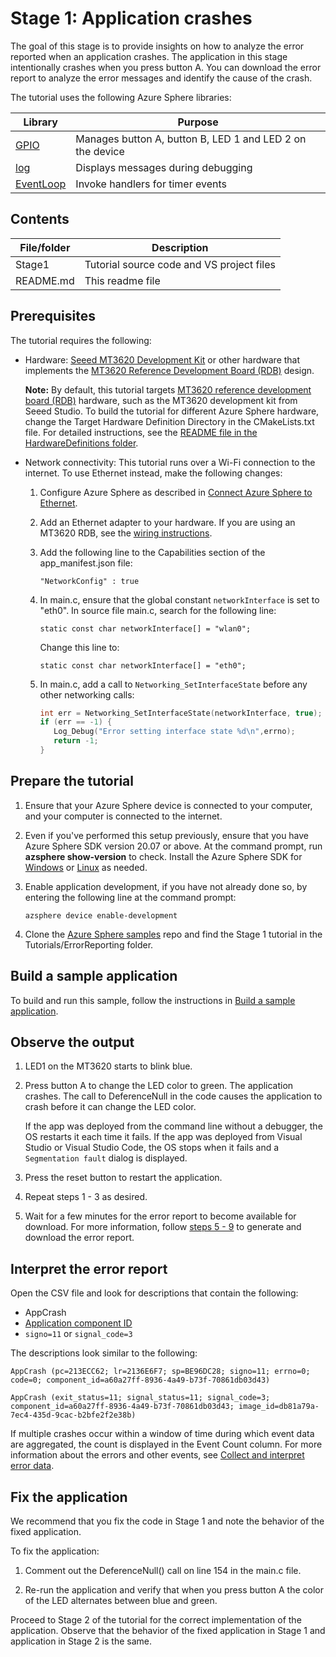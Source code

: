 # Stage 1: Application crashes

The goal of this stage is to provide insights on how to analyze the error reported when an application crashes. The application in this stage intentionally crashes when you press button A. You can download the error report to analyze the error messages and identify the cause of the crash.

The tutorial uses the following Azure Sphere libraries:

| Library | Purpose |
|---------|---------|
| [GPIO](https://docs.microsoft.com/azure-sphere/reference/applibs-reference/applibs-gpio/gpio-overview) | Manages button A, button B, LED 1 and LED 2 on the device |
| [log](https://docs.microsoft.com/azure-sphere/reference/applibs-reference/applibs-log/log-overview) | Displays messages during debugging |
| [EventLoop](https://docs.microsoft.com/azure-sphere/reference/applibs-reference/applibs-eventloop/eventloop-overview) | Invoke handlers for timer events |

## Contents
| File/folder | Description                               |
|-------------|-------------------------------------------|
| Stage1      | Tutorial source code and VS project files |
| README.md   | This readme file                          |

## Prerequisites

The tutorial requires the following:

* Hardware:
[Seeed MT3620 Development Kit](https://aka.ms/azurespheredevkits) or other hardware that implements the [MT3620 Reference Development Board (RDB)](https://docs.microsoft.com/azure-sphere/hardware/mt3620-reference-board-design) design.

   **Note:** By default, this tutorial targets [MT3620 reference development board (RDB)](https://docs.microsoft.com/azure-sphere/hardware/mt3620-reference-board-design) hardware, such as the MT3620 development kit from Seeed Studio. To build the tutorial for different Azure Sphere hardware, change the Target Hardware Definition Directory in the CMakeLists.txt file. For detailed instructions, see the [README file in the HardwareDefinitions folder](../../../HardwareDefinitions/README.md).

* Network connectivity: This tutorial runs over a Wi-Fi connection to the internet. To use Ethernet instead, make the following changes:

   1. Configure Azure Sphere as described in [Connect Azure Sphere to Ethernet](https://docs.microsoft.com/azure-sphere/network/connect-ethernet).
   1. Add an Ethernet adapter to your hardware. If you are using an MT3620 RDB, see the [wiring instructions](../../../HardwareDefinitions/mt3620_rdb/EthernetWiring.md).
   1. Add the following line to the Capabilities section of the app_manifest.json file:

      `"NetworkConfig" : true`
   1. In main.c, ensure that the global constant `networkInterface` is set to "eth0". In source file main.c, search for the following line:

      `static const char networkInterface[] = "wlan0";`

      Change this line to:

      `static const char networkInterface[] = "eth0";`
   1. In main.c, add a call to `Networking_SetInterfaceState` before any other networking calls:

      ```c
      int err = Networking_SetInterfaceState(networkInterface, true);
      if (err == -1) {
         Log_Debug("Error setting interface state %d\n",errno);
         return -1;
      }
      ```

## Prepare the tutorial

1. Ensure that your Azure Sphere device is connected to your computer, and your computer is connected to the internet.
1. Even if you've performed this setup previously, ensure that you have Azure Sphere SDK version 20.07 or above. At the command prompt, run **azsphere show-version** to check. Install the Azure Sphere SDK for [Windows](https://docs.microsoft.com/azure-sphere/install/install-sdk) or [Linux](https://docs.microsoft.com/azure-sphere/install/install-sdk-linux) as needed.
1. Enable application development, if you have not already done so, by entering the following line at the command prompt:

   `azsphere device enable-development`

1. Clone the [Azure Sphere samples](https://github.com/Azure/azure-sphere-samples) repo and find the Stage 1 tutorial in the Tutorials/ErrorReporting folder.

## Build a sample application

To build and run this sample, follow the instructions in [Build a sample application](../../../BUILD_INSTRUCTIONS.md).

## Observe the output

1. LED1 on the MT3620 starts to blink blue.

1. Press button A to change the LED color to green. The application crashes.
The call to DeferenceNull in the code causes the application to crash before it can change the LED color.

   If the app was deployed from the command line without a debugger, the OS restarts it each time it fails. If the app was deployed from Visual Studio or Visual Studio Code, the OS stops when it fails and a `Segmentation fault` dialog is displayed. 
   
1. Press the reset button to restart the application.

1. Repeat steps 1 - 3 as desired.

1. Wait for a few minutes for the error report to become available for download. For more information, follow [steps 5 - 9](https://docs.microsoft.com/azure-sphere/deployment/interpret-error-data#explore-error-data) to generate and download the error report. 

## Interpret the error report

Open the CSV file and look for descriptions that contain the following:
* AppCrash 
* [Application component ID](https://docs.microsoft.com/azure-sphere/reference/azsphere-device#app-show-status)
* `signo=11` or `signal_code=3` 

The descriptions look similar to the following:

`AppCrash (pc=213ECC62; lr=2136E6F7; sp=BE96DC28; signo=11; errno=0; code=0; component_id=a60a27ff-8936-4a49-b73f-70861db03d43)`

`AppCrash (exit_status=11; signal_status=11; signal_code=3; component_id=a60a27ff-8936-4a49-b73f-70861db03d43; image_id=db81a79a-7ec4-435d-9cac-b2bfe2f2e38b)`

If multiple crashes occur within a window of time during which event data are aggregated, the count is displayed in the Event Count column. 
For more information about the errors and other events, see [Collect and interpret error data](https://docs.microsoft.com/azure-sphere/deployment/interpret-error-data).

## Fix the application

We recommend that you fix the code in Stage 1 and note the behavior of the fixed application. 

To fix the application:

1. Comment out the DeferenceNull() call on line 154 in the main.c file. 

1. Re-run the application and verify that when you press button A the color of the LED alternates between blue and green. 

Proceed to Stage 2 of the tutorial for the correct implementation of the application. Observe that the behavior of the fixed application in Stage 1 and application in Stage 2 is the same.
